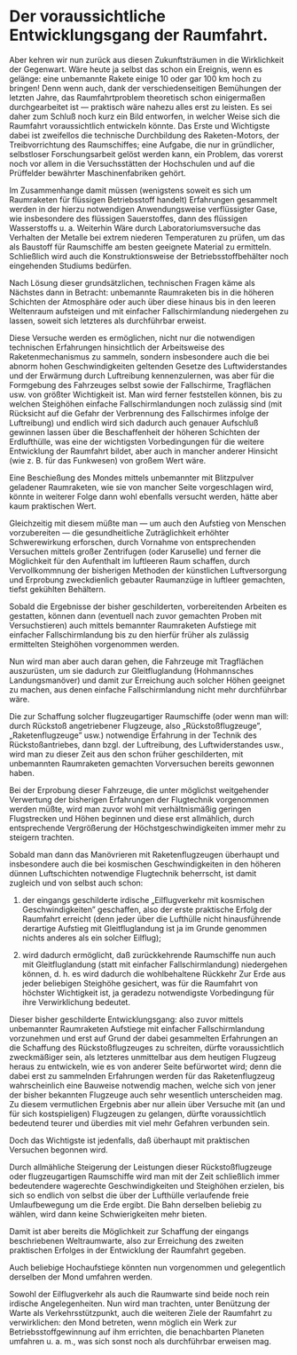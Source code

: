 Der voraussichtliche Entwicklungsgang der Raumfahrt.
====================================================

Aber kehren wir nun zurück aus diesen Zukunftsträumen in
die Wirklichkeit der Gegenwart. Wäre heute ja selbst das schon
ein Ereignis, wenn es gelänge: eine unbemannte Rakete einige
10 oder gar 100 km hoch zu bringen! Denn wenn auch, dank
der verschiedenseitigen Bemühungen der letzten Jahre, das Raumfahrtproblem
theoretisch schon einigermaßen durchgearbeitet ist
— praktisch wäre nahezu alles erst zu leisten. Es sei daher
zum Schluß noch kurz ein Bild entworfen, in welcher Weise
sich die Raumfahrt voraussichtlich entwickeln könnte.
Das Erste und Wichtigste dabei ist zweifellos die technische
Durchbildung des Raketen-Motors, der Treibvorrichtung des
Raumschiffes; eine Aufgabe, die nur in gründlicher, selbstloser
Forschungsarbeit gelöst werden kann, ein Problem, das vorerst noch
vor allem in die Versuchsstätten der Hochschulen und auf die
Prüffelder bewährter Maschinenfabriken gehört.

Im Zusammenhange damit müssen (wenigstens soweit es sich um
Raumraketen für flüssigen Betriebsstoff handelt) Erfahrungen gesammelt
werden in der hierzu notwendigen Anwendungsweise
verflüssigter Gase, wie insbesondere des flüssigen Sauerstoffes,
dann des flüssigen Wasserstoffs u. a. Weiterhin Wäre durch
Laboratoriumsversuche das Verhalten der Metalle bei extrem niederen
Temperaturen zu prüfen, um das als Baustoff für Raumschiffe
am besten geeignete Material zu ermitteln. Schließlich
wird auch die Konstruktionsweise der Betriebsstoffbehälter noch
eingehenden Studiums bedürfen.

Nach Lösung dieser grundsätzlichen, technischen Fragen käme
als Nächstes dann in Betracht: unbemannte Raumraketen bis
in die höheren Schichten der Atmosphäre oder auch über diese
hinaus bis in den leeren Weltenraum aufsteigen und mit einfacher
Fallschirmlandung niedergehen zu lassen, soweit sich
letzteres als durchführbar erweist.

Diese Versuche werden es ermöglichen, nicht nur die notwendigen
technischen Erfahrungen hinsichtlich der Arbeitsweise
des Raketenmechanismus zu sammeln, sondern insbesondere auch
die bei abnorm hohen Geschwindigkeiten geltenden Gesetze des
Luftwiderstandes und der Erwärmung durch Luftreibung kennenzulernen,
was aber für die Formgebung des Fahrzeuges selbst
sowie der Fallschirme, Tragflächen usw. von größter Wichtigkeit
ist. Man wird ferner feststellen können, bis zu welchen
Steighöhen einfache Fallschirmlandungen noch zulässig
sind (mit Rücksicht auf die Gefahr der Verbrennung des Fallschirmes
infolge der Luftreibung) und endlich wird sich dadurch
auch genauer Aufschluß gewinnen lassen über die Beschaffenheit
der höheren Schichten der Erdlufthülle, was eine der wichtigsten
Vorbedingungen für die weitere Entwicklung der Raumfahrt
bildet, aber auch in mancher anderer Hinsicht (wie z. B. für das
Funkwesen) von großem Wert wäre.

Eine Beschießung des Mondes mittels unbemannter mit Blitzpulver
geladener Raumraketen, wie sie von mancher Seite vorgeschlagen
wird, könnte in weiterer Folge dann wohl ebenfalls
versucht werden, hätte aber kaum praktischen Wert.

Gleichzeitig mit diesem müßte man — um auch den Aufstieg
von Menschen vorzubereiten — die gesundheitliche Zuträglichkeit
erhöhter Schwerewirkung erforschen, durch Vornahme von
entsprechenden Versuchen mittels großer Zentrifugen (oder Karuselle)
und ferner die Möglichkeit für den Aufenthalt im luftleeren
Raum schaffen, durch Vervollkommnung der bisherigen
Methoden der künstlichen Luftversorgung und Erprobung zweckdienlich
gebauter Raumanzüge in luftleer gemachten, tiefst gekühlten Behältern.

Sobald die Ergebnisse der bisher geschilderten, vorbereitenden
Arbeiten es gestatten, können dann (eventuell nach zuvor gemachten
Proben mit Versuchstieren) auch mittels bemannter
Raumraketen Aufstiege mit einfacher Fallschirmlandung
bis zu den hierfür früher als zulässig ermittelten Steighöhen vorgenommen werden.

Nun wird man aber auch daran gehen, die Fahrzeuge mit
Tragflächen auszurüsten, um sie dadurch zur Gleitfluglandung
(Hohmannsches Landungsmanöver) und damit zur Erreichung
auch solcher Höhen geeignet zu machen, aus denen
einfache Fallschirmlandung nicht mehr durchführbar wäre.

Die zur Schaffung solcher flugzeugartiger Raumschiffe (oder
wenn man will: durch Rückstoß angetriebener Flugzeuge, also
„Rückstoßflugzeuge”, „Raketenflugzeuge” usw.) notwendige Erfahrung
in der Technik des Rückstoßantriebes, dann bzgl. der
Luftreibung, des Luftwiderstandes usw., wird man zu dieser Zeit
aus den schon früher geschilderten, mit unbemannten Raumraketen
gemachten Vorversuchen bereits gewonnen haben.

Bei der Erprobung dieser Fahrzeuge, die unter möglichst weitgehender
Verwertung der bisherigen Erfahrungen der Flugtechnik
vorgenommen werden müßte, wird man zuvor wohl mit verhältnismäßig
geringen Flugstrecken und Höhen beginnen und
diese erst allmählich, durch entsprechende Vergrößerung der
Höchstgeschwindigkeiten immer mehr zu steigern trachten.

Sobald man dann das Manövrieren mit Raketenflugzeugen
überhaupt und insbesondere auch die bei kosmischen Geschwindigkeiten
in den höheren dünnen Luftschichten notwendige Flugtechnik
beherrscht, ist damit zugleich und von selbst auch schon:

1. der eingangs geschilderte irdische „Eilflugverkehr mit
kosmischen Geschwindigkeiten” geschaffen, also der erste
praktische Erfolg der Raumfahrt erreicht (denn jeder über die
Lufthülle nicht hinausführende derartige Aufstieg mit Gleitfluglandung
ist ja im Grunde genommen nichts anderes als ein
solcher Eilflug);

2. wird dadurch ermöglicht, daß zurückkehrende Raumschiffe
nun auch mit Gleitfluglandung (statt mit einfacher Fallschirmlandung)
niedergehen können, d. h. es wird dadurch die wohlbehaltene
Rückkehr Zur Erde aus jeder beliebigen Steighöhe
gesichert, was für die Raumfahrt von höchster Wichtigkeit ist,
ja geradezu notwendigste Vorbedingung für ihre Verwirklichung
bedeutet.

Dieser bisher geschilderte Entwicklungsgang: also zuvor mittels
unbemannter Raumraketen Aufstiege mit einfacher Fallschirmlandung
vorzunehmen und erst auf Grund der dabei gesammelten
Erfahrungen an die Schaffung des Rückstoßflugzeuges
zu schreiten, dürfte voraussichtlich zweckmäßiger sein, als
letzteres unmittelbar aus dem heutigen Flugzeug heraus zu entwickeln,
wie es von anderer Seite befürwortet wird; denn die
dabei erst zu sammelnden Erfahrungen werden für das Raketenflugzeug
wahrscheinlich eine Bauweise notwendig machen, welche
sich von jener der bisher bekannten Flugzeuge auch sehr wesentlich
unterscheiden mag. Zu diesem vermutlichen Ergebnis aber
nur allein über Versuche mit (an und für sich kostspieligen)
Flugzeugen zu gelangen, dürfte voraussichtlich bedeutend teurer
und überdies mit viel mehr Gefahren verbunden sein.

Doch das Wichtigste ist jedenfalls, daß überhaupt mit praktischen
Versuchen begonnen wird.

Durch allmähliche Steigerung der Leistungen dieser Rückstoßflugzeuge
oder flugzeugartigen Raumschiffe wird man mit der
Zeit schließlich immer bedeutendere wagerechte Geschwindigkeiten
und Steighöhen erzielen, bis sich so endlich von selbst die über
der Lufthülle verlaufende freie Umlaufbewegung um die Erde
ergibt. Die Bahn derselben beliebig zu wählen, wird dann keine
Schwierigkeiten mehr bieten.

Damit ist aber bereits die Möglichkeit zur Schaffung der eingangs
beschriebenen Weltraumwarte, also zur Erreichung des
zweiten praktischen Erfolges in der Entwicklung der Raumfahrt gegeben.

Auch beliebige Hochaufstiege könnten nun vorgenommen
und gelegentlich derselben der Mond umfahren werden.

Sowohl der Eilflugverkehr als auch die Raumwarte sind beide
noch rein irdische Angelegenheiten. Nun wird man trachten,
unter Benützung der Warte als Verkehrsstützpunkt, auch die
weiteren Ziele der Raumfahrt zu verwirklichen: den Mond betreten,
wenn möglich ein Werk zur Betriebsstoffgewinnung auf
ihm errichten, die benachbarten Planeten umfahren u. a. m., was
sich sonst noch als durchführbar erweisen mag.

